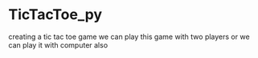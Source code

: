 # TicTacToe_py
creating a tic tac toe game 
we can play this game with two players 
or we can play it with computer also
